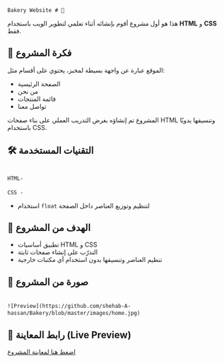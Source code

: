                                                                                                                                                                                                   Bakery Website # 🍞

هذا هو أول مشروع أقوم بإنشائه أثناء تعلمي لتطوير الويب باستخدام **HTML** و **CSS** فقط.

## 📌 فكرة المشروع
الموقع عبارة عن واجهة بسيطة لمخبز، يحتوي على أقسام مثل:
- الصفحة الرئيسية
- من نحن
- قائمة المنتجات
- تواصل معنا

المشروع تم إنشاؤه بغرض التدريب العملي على بناء صفحات HTML وتنسيقها يدويًا باستخدام CSS.

## 🛠️ التقنيات المستخدمة
                                                                                                                                                                                                                HTML-
                                                                                                                                                                                                                CSS -
- استخدام `float` لتنظيم وتوزيع العناصر داخل الصفحة

## 🎯 الهدف من المشروع
- تطبيق أساسيات HTML و CSS
- التدرّب على إنشاء صفحات ثابتة
- تنظيم العناصر وتنسيقها بدون استخدام أي مكتبات خارجية

## 📸 صورة من المشروع 
                                                                                                                                     ![Preview](https://github.com/shehab-A-hassan/Bakery/blob/master/images/home.jpg)

## 🔗 رابط المعاينة (Live Preview)
[اضغط هنا لمعاينة المشروع](https://github.com/shehab-A-hassan/Bakery)


